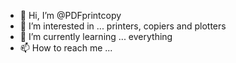 - 👋 Hi, I’m @PDFprintcopy
- 👀 I’m interested in ... printers, copiers and plotters
- 🌱 I’m currently learning ... everything
- 📫 How to reach me ... 

<!---
PDFprintcopy/PDFprintcopy is a ✨ special ✨ repository because its `README.md` (this file) appears on your GitHub profile.
You can click the Preview link to take a look at your changes.
--->
